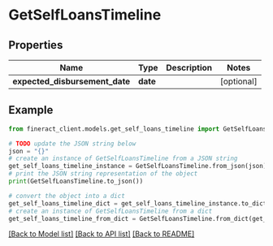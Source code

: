 # GetSelfLoansTimeline


## Properties

Name | Type | Description | Notes
------------ | ------------- | ------------- | -------------
**expected_disbursement_date** | **date** |  | [optional] 

## Example

```python
from fineract_client.models.get_self_loans_timeline import GetSelfLoansTimeline

# TODO update the JSON string below
json = "{}"
# create an instance of GetSelfLoansTimeline from a JSON string
get_self_loans_timeline_instance = GetSelfLoansTimeline.from_json(json)
# print the JSON string representation of the object
print(GetSelfLoansTimeline.to_json())

# convert the object into a dict
get_self_loans_timeline_dict = get_self_loans_timeline_instance.to_dict()
# create an instance of GetSelfLoansTimeline from a dict
get_self_loans_timeline_from_dict = GetSelfLoansTimeline.from_dict(get_self_loans_timeline_dict)
```
[[Back to Model list]](../README.md#documentation-for-models) [[Back to API list]](../README.md#documentation-for-api-endpoints) [[Back to README]](../README.md)



